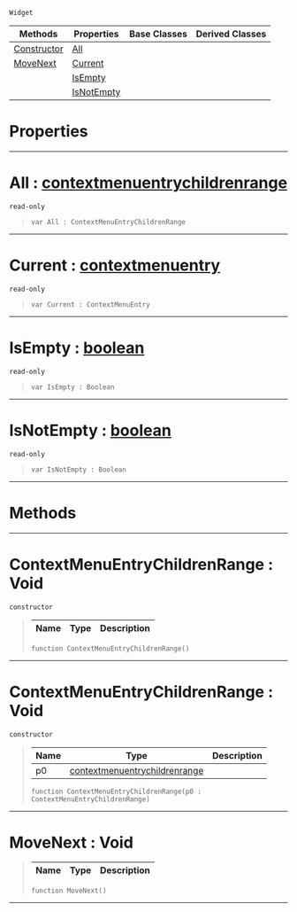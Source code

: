  `Widget`

|Methods|Properties|Base Classes|Derived Classes|
|---|---|---|---|
|[ Constructor](https://github.com/zeroengineteam/ZeroDocs/blob/master/code_reference/class_reference/contextmenuentrychildrenrange.markdown#contextmenuentrychildren)|[ All](https://github.com/zeroengineteam/ZeroDocs/blob/master/code_reference/class_reference/contextmenuentrychildrenrange.markdown#all-zero-engine-document)| | |
|[ MoveNext](https://github.com/zeroengineteam/ZeroDocs/blob/master/code_reference/class_reference/contextmenuentrychildrenrange.markdown#movenext-void)|[ Current](https://github.com/zeroengineteam/ZeroDocs/blob/master/code_reference/class_reference/contextmenuentrychildrenrange.markdown#current-zero-engine-docu)| | |
| |[ IsEmpty](https://github.com/zeroengineteam/ZeroDocs/blob/master/code_reference/class_reference/contextmenuentrychildrenrange.markdown#isempty-zero-engine-docu)| | |
| |[ IsNotEmpty](https://github.com/zeroengineteam/ZeroDocs/blob/master/code_reference/class_reference/contextmenuentrychildrenrange.markdown#isnotempty-zero-engine-d)| | |


 #  Properties


---  
 #  All : [contextmenuentrychildrenrange](https://github.com/zeroengineteam/ZeroDocs/blob/master/code_reference/class_reference/contextmenuentrychildrenrange.markdown)

 `read-only`

> 
> ``` lang=cpp, name=Nada
> var All : ContextMenuEntryChildrenRange


---  
 #  Current : [contextmenuentry](https://github.com/zeroengineteam/ZeroDocs/blob/master/code_reference/class_reference/contextmenuentry.markdown)

 `read-only`

> 
> ``` lang=cpp, name=Nada
> var Current : ContextMenuEntry


---  
 #  IsEmpty : [boolean](https://github.com/zeroengineteam/ZeroDocs/blob/master/code_reference/nada_base_types/boolean.markdown)

 `read-only`

> 
> ``` lang=cpp, name=Nada
> var IsEmpty : Boolean


---  
 #  IsNotEmpty : [boolean](https://github.com/zeroengineteam/ZeroDocs/blob/master/code_reference/nada_base_types/boolean.markdown)

 `read-only`

> 
> ``` lang=cpp, name=Nada
> var IsNotEmpty : Boolean


---  
 #  Methods


---  
 #  ContextMenuEntryChildrenRange : Void

 `constructor`

> 
> |Name|Type|Description|
> |---|---|---|
> ``` lang=cpp, name=Nada
> function ContextMenuEntryChildrenRange()
> ``` 


---  
 #  ContextMenuEntryChildrenRange : Void

 `constructor`

> 
> |Name|Type|Description|
> |---|---|---|
> |p0|[contextmenuentrychildrenrange](https://github.com/zeroengineteam/ZeroDocs/blob/master/code_reference/class_reference/contextmenuentrychildrenrange.markdown)| |
> ``` lang=cpp, name=Nada
> function ContextMenuEntryChildrenRange(p0 : ContextMenuEntryChildrenRange)
> ``` 


---  
 #  MoveNext : Void

> 
> |Name|Type|Description|
> |---|---|---|
> ``` lang=cpp, name=Nada
> function MoveNext()
> ``` 


---  
 

 